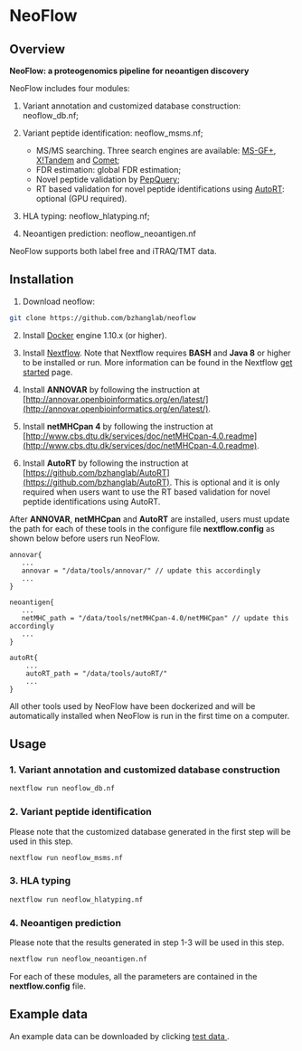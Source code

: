 # NeoFlow

## Overview

**NeoFlow: a proteogenomics pipeline for neoantigen discovery**

NeoFlow includes four modules:

1. Variant annotation and customized database construction: neoflow_db.nf;
2. Variant peptide identification: neoflow_msms.nf;

   * MS/MS searching. Three search engines are available: [MS-GF+](https://github.com/MSGFPlus/msgfplus), [X!Tandem](https://www.thegpm.org/tandem/) and [Comet](http://comet-ms.sourceforge.net/);
   * FDR estimation: global FDR estimation;
   * Novel peptide validation by [PepQuery](http://pepquery.org/);
   * RT based validation for novel peptide identifications using [AutoRT](https://github.com/bzhanglab/AutoRT): optional (GPU required).

3. HLA typing: neoflow_hlatyping.nf;
4. Neoantigen prediction: neoflow_neoantigen.nf


NeoFlow supports both label free and iTRAQ/TMT data.

## Installation

1. Download neoflow:

```sh
git clone https://github.com/bzhanglab/neoflow
```

2. Install [Docker](https://docs.docker.com/install/) engine 1.10.x (or higher).

3. Install [Nextflow](https://www.nextflow.io/docs/latest/getstarted.html). Note that Nextflow requires **BASH** and **Java 8** or higher to be installed or run. More information can be found in the Nextflow [get started](https://www.nextflow.io/docs/latest/getstarted.html) page.

4. Install **ANNOVAR** by following the instruction at [http://annovar.openbioinformatics.org/en/latest/](http://annovar.openbioinformatics.org/en/latest/).

5. Install **netMHCpan 4** by following the instruction at [http://www.cbs.dtu.dk/services/doc/netMHCpan-4.0.readme](http://www.cbs.dtu.dk/services/doc/netMHCpan-4.0.readme). 

6. Install **AutoRT** by following the instruction at [https://github.com/bzhanglab/AutoRT](https://github.com/bzhanglab/AutoRT). This is optional and it is only required when users want to use the RT based validation for novel peptide identifications using AutoRT.

After **ANNOVAR**, **netMHCpan**  and **AutoRT** are installed, users must update the path for each of these tools in the configure file **nextflow.config** as shown below before users run NeoFlow.

```
annovar{
   ...
   annovar = "/data/tools/annovar/" // update this accordingly
   ...
}

neoantigen{
   ...
   netMHC_path = "/data/tools/netMHCpan-4.0/netMHCpan" // update this accordingly
   ...
}

autoRt{
    ...
    autoRT_path = "/data/tools/autoRT/"
    ...
}
```

All other tools used by NeoFlow have been dockerized and will be automatically installed when NeoFlow is run in the first time on a computer.

## Usage

### 1. Variant annotation and customized database construction

```sh
nextflow run neoflow_db.nf
```
### 2. Variant peptide identification
Please note that the customized database generated in the first step will be used in this step. 
```sh
nextflow run neoflow_msms.nf
```
### 3. HLA typing
```sh
nextflow run neoflow_hlatyping.nf
```
### 4. Neoantigen prediction
Please note that the results generated in step 1-3 will be used in this step. 
```sh
nextflow run neoflow_neoantigen.nf
```
For each of these modules, all the parameters are contained in the **nextflow.config** file.

##  Example data

An example data can be downloaded by clicking [test data ](http://pdv.zhang-lab.org/data/download/neoflow_example_data/test_data.zip). 
